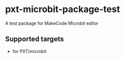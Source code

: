 # pxt-microbit-package-test

A test package for MakeCode Microbit editor


## Supported targets

* for PXT/microbit
